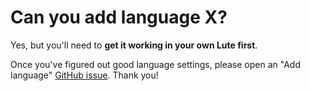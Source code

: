 # Can you add language X?

Yes, but you'll need to **get it working in your own Lute first**.

Once you've figured out good language settings, please open an "Add language" [GitHub issue](https://github.com/jzohrab/lute-v3/issues/new/choose).  Thank you!